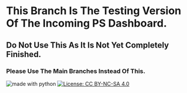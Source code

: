 # This Branch Is The Testing Version Of The Incoming PS Dashboard.
## Do Not Use This As It Is Not Yet Completely Finished.
### Please Use The Main Branches Instead Of This.


<img src="https://img.shields.io/badge/made%20with-python-blue.svg?style=flat-square" alt="made with python"> [![License: CC BY-NC-SA 4.0](https://licensebuttons.net/l/by-nc-sa/4.0/80x15.png)](https://creativecommons.org/licenses/by-nc-sa/4.0/)
